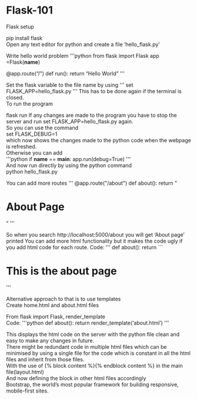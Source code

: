 # Flask-101

Flask setup

pip install flask  
Open any text editor for python and create a file ‘hello_flask.py’  

Write hello world problem
'''python
from flask import Flask
app =Flask(__name__)

@app.route(“/”) 
def run():
return “Hello World”
'''

Set the flask variable to the file name by using
'''
set FLASK_APP=hello_flask.py
'''
This has to be done again if the terminal is closed.  
To run the program  

flask run 
If any changes are made to the program you have to stop the server and run set FLASK_APP=hello_flask.py again.  
So you can use the command  
set FLASK_DEBUG=1  
which now shows the changes made to the python code when the webpage is refreshed.  
Otherwise you can add   
'''python
if __name__ == __main__:
app.run(debug=True)
'''  
And now run directly by using the python command  
python hello_flask.py  

You can add more routes
'''
@app.route("/about")
def about():
    return "<h1>About Page</h1>"
'''

So when you search http://localhost:5000/about you will get ‘About page’ printed
You can add more html functionality but it makes the code ugly if you add html code for each route. 
Code: 
'''
def about():
    return ```<!doctype html>
	<html>
<h1> This is the about page</h1>
</html>
'''

Alternative approach to that is to use templates  
Create home.html and about.html files   

From flask import Flask, render_template  
Code: 
'''python
def about():
return render_template(‘about.html’)
'''

This displays the html code on the server with the python file clean and easy to make any changes in future.  
There might be redundant code in multiple html files which can be minimised by using a single file for the code which is constant in all the html files and inherit from those files.   
With the use of {% block content %}{% endblock content %} in the main file(layout.html)  
And now defining the block in other html files accordingly   
Bootstrap, the world’s most popular framework for building responsive, mobile-first sites.  





